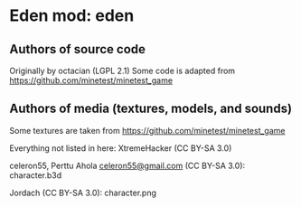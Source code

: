 Eden mod: eden
================

Authors of source code
----------------------
Originally by octacian (LGPL 2.1)
Some code is adapted from https://github.com/minetest/minetest_game

Authors of media (textures, models, and sounds)
-----------------------------------------------
Some textures are taken from https://github.com/minetest/minetest_game

Everything not listed in here:
XtremeHacker (CC BY-SA 3.0)

celeron55, Perttu Ahola <celeron55@gmail.com> (CC BY-SA 3.0):
  character.b3d

Jordach (CC BY-SA 3.0):
  character.png
